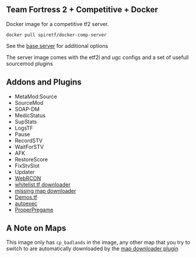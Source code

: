 ## Team Fortress 2 + Competitive + Docker

Docker image for a competitive tf2 server.

```
docker pull spiretf/docker-comp-server
```

See the [base server](https://github.com/spiretf/docker-tf2-server) for additional options

The server image comes with the etf2l and ugc configs and a set of usefull sourcemod plugins

## Addons and Plugins

- MetaMod:Source
- SourceMod
- SOAP-DM
- MedicStatus
- SupStats
- LogsTF
- Pause
- RecordSTV
- WaitForSTV
- AFK
- RestoreScore
- FixStvSlot
- Updater
- [WebRCON](https://github.com/spiretf/webrcon)
- [whitelist.tf downloader](https://github.com/spiretf/sm_whitelist)
- [missing map downloader](https://github.com/spiretf/mapdownloader)
- [Demos.tf](https://demos.tf)
- [autoexec](https://github.com/spiretf/autoexec)
- [ProperPregame](https://github.com/AJagger/ProperPregame)

## A Note on Maps

This image only has `cp_badlands` in the image, any other map that you try to switch to are automatically downloaded by the [map downloader plugin](https://github.com/spiretf/mapdownloader)
